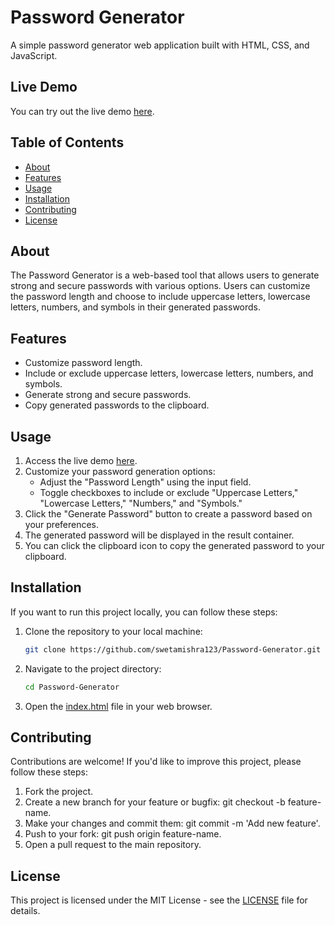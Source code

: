 # Password Generator

A simple password generator web application built with HTML, CSS, and JavaScript.


## Live Demo

You can try out the live demo [here](https://password-generator-ivory-six.vercel.app/).

## Table of Contents

- [About](#about)
- [Features](#features)
- [Usage](#usage)
- [Installation](#installation)
- [Contributing](#contributing)
- [License](#license)

## About

The Password Generator is a web-based tool that allows users to generate strong and secure passwords with various options. Users can customize the password length and choose to include uppercase letters, lowercase letters, numbers, and symbols in their generated passwords.

## Features

- Customize password length.
- Include or exclude uppercase letters, lowercase letters, numbers, and symbols.
- Generate strong and secure passwords.
- Copy generated passwords to the clipboard.

## Usage

1. Access the live demo [here](https://password-generator-ivory-six.vercel.app/).
2. Customize your password generation options:
   - Adjust the "Password Length" using the input field.
   - Toggle checkboxes to include or exclude "Uppercase Letters," "Lowercase Letters," "Numbers," and "Symbols."
3. Click the "Generate Password" button to create a password based on your preferences.
4. The generated password will be displayed in the result container.
5. You can click the clipboard icon to copy the generated password to your clipboard.

## Installation

If you want to run this project locally, you can follow these steps:

1. Clone the repository to your local machine:

   ```bash
   git clone https://github.com/swetamishra123/Password-Generator.git

2. Navigate to the project directory:

    ```bash
    cd Password-Generator

3. Open the [index.html](index.html) file in your web browser.

## Contributing
Contributions are welcome! If you'd like to improve this project, please follow these steps:

1. Fork the project.
2. Create a new branch for your feature or bugfix: git checkout -b feature-name.
3. Make your changes and commit them: git commit -m 'Add new feature'.
4. Push to your fork: git push origin feature-name.
5. Open a pull request to the main repository.


## License
This project is licensed under the MIT License - see the [LICENSE](LICENSE) file for details.
